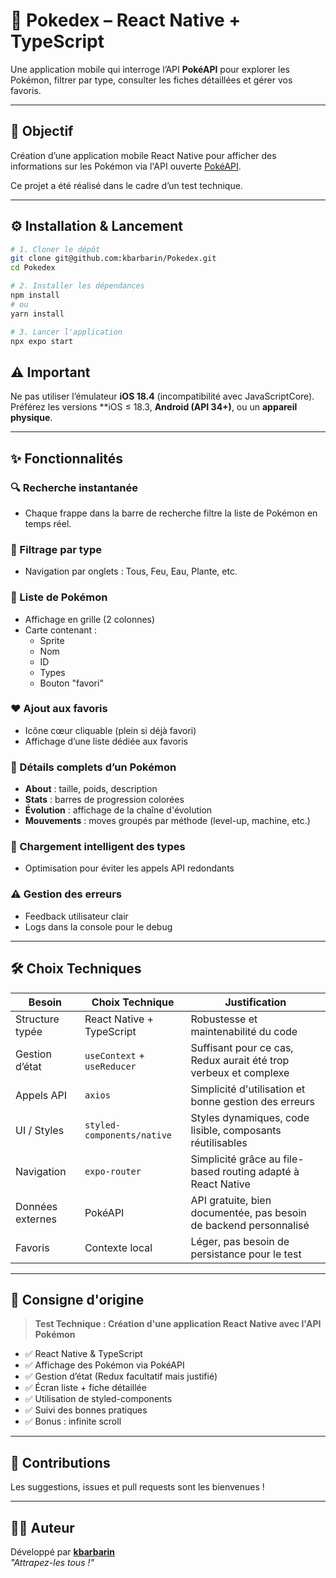 # 📱 Pokedex – React Native + TypeScript

Une application mobile qui interroge l’API **PokéAPI** pour explorer les Pokémon, filtrer par type, consulter les fiches détaillées et gérer vos favoris.

---

## 🎯 Objectif

Création d’une application mobile React Native pour afficher des informations sur les Pokémon via l'API ouverte [PokéAPI](https://pokeapi.co).

Ce projet a été réalisé dans le cadre d’un test technique.

---

## ⚙️ Installation & Lancement

```bash
# 1. Cloner le dépôt
git clone git@github.com:kbarbarin/Pokedex.git
cd Pokedex

# 2. Installer les dépendances
npm install
# ou
yarn install

# 3. Lancer l'application
npx expo start
```

## ⚠️ Important

Ne pas utiliser l’émulateur **iOS 18.4** (incompatibilité avec JavaScriptCore).  
Préférez les versions **iOS ≤ 18.3, **Android (API 34+)**, ou un **appareil physique**.

---

## ✨ Fonctionnalités

### 🔍 Recherche instantanée
- Chaque frappe dans la barre de recherche filtre la liste de Pokémon en temps réel.

### 🧩 Filtrage par type
- Navigation par onglets : Tous, Feu, Eau, Plante, etc.

### 📃 Liste de Pokémon
- Affichage en grille (2 colonnes)
- Carte contenant :
  - Sprite
  - Nom
  - ID
  - Types
  - Bouton "favori"

### ❤️ Ajout aux favoris
- Icône cœur cliquable (plein si déjà favori)
- Affichage d’une liste dédiée aux favoris

### 📄 Détails complets d’un Pokémon
- **About** : taille, poids, description
- **Stats** : barres de progression colorées
- **Évolution** : affichage de la chaîne d'évolution
- **Mouvements** : moves groupés par méthode (level-up, machine, etc.)

### 🔄 Chargement intelligent des types
- Optimisation pour éviter les appels API redondants

### ⚠️ Gestion des erreurs
- Feedback utilisateur clair
- Logs dans la console pour le debug

---

## 🛠️ Choix Techniques

| Besoin               | Choix Technique              | Justification                                                                 |
|----------------------|------------------------------|-------------------------------------------------------------------------------|
| Structure typée      | React Native + TypeScript    | Robustesse et maintenabilité du code                                          |
| Gestion d’état       | `useContext` + `useReducer`  | Suffisant pour ce cas, Redux aurait été trop verbeux et complexe              |
| Appels API           | `axios`                      | Simplicité d'utilisation et bonne gestion des erreurs                         |
| UI / Styles          | `styled-components/native`   | Styles dynamiques, code lisible, composants réutilisables                     |
| Navigation           | `expo-router`                | Simplicité grâce au file-based routing adapté à React Native                 |
| Données externes     | PokéAPI                      | API gratuite, bien documentée, pas besoin de backend personnalisé             |
| Favoris              | Contexte local               | Léger, pas besoin de persistance pour le test                                 |

---

## 📝 Consigne d'origine

> **Test Technique : Création d'une application React Native avec l'API Pokémon**

- ✅ React Native & TypeScript  
- ✅ Affichage des Pokémon via PokéAPI  
- ✅ Gestion d’état (Redux facultatif mais justifié)  
- ✅ Écran liste + fiche détaillée  
- ✅ Utilisation de styled-components  
- ✅ Suivi des bonnes pratiques  
- ✅ Bonus : infinite scroll

---

## 🤝 Contributions

Les suggestions, issues et pull requests sont les bienvenues !

---

## 🧑‍💻 Auteur

Développé par **[kbarbarin](https://github.com/kbarbarin)**  
_"Attrapez-les tous !"_
